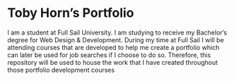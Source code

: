 # Toby Horn’s Portfolio
I am a student at Full Sail University. I am studying to receive my Bachelor’s degree for Web Design & Development. During my time at Full Sail I will be attending courses that are developed to help me create a portfolio which can later be used for job searches if I choose to do so. Therefore, this repository will be used to house the work that I have created throughout those portfolio development courses